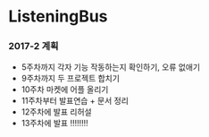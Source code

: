 # ListeningBus

### 2017-2 계획
* 5주차까지 각자 기능 작동하는지 확인하기, 오류 없애기
* 9주차까지 두 프로젝트 합치기
* 10주차 마켓에 어플 올리기
* 11주차부터 발표연습 + 문서 정리
* 12주차에 발표 리허설
* 13주차에 발표 !!!!!!!!
